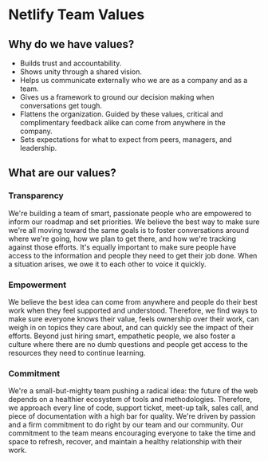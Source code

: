 # Netlify Team Values

## Why do we have values?

* Builds trust and accountability.
* Shows unity through a shared vision.
* Helps us communicate externally who we are as a company and as a team.
* Gives us a framework to ground our decision making when conversations get tough. 
* Flattens the organization. Guided by these values, critical and complimentary feedback alike can come from anywhere in the company. 
* Sets expectations for what to expect from peers, managers, and leadership.

## What are our values?

### Transparency
We're building a team of smart, passionate people who are empowered to inform our roadmap and set priorities. We believe the best way to make sure we're all moving toward the same goals is to foster conversations around where we're going, how we plan to get there, and how we're tracking against those efforts. It's equally important to make sure people have access to the information and people they need to get their job done. When a situation arises, we owe it to each other to voice it quickly. 

### Empowerment 
We believe the best idea can come from anywhere and people do their best work when they feel supported and understood. Therefore, we find ways to make sure everyone knows their value, feels ownership over their work, can weigh in on topics they care about, and can quickly see the impact of their efforts. Beyond just hiring smart, empathetic people, we also foster a culture where there are no dumb questions and people get access to the resources they need to continue learning. 
        
### Commitment
We're a small-but-mighty team pushing a radical idea: the future of the web depends on a healthier ecosystem of tools and methodologies. Therefore, we approach every line of code, support ticket, meet-up talk, sales call, and piece of documentation with a high bar for quality. We're driven by passion and a firm commitment to do right by our team and our community. Our commitment to the team means encouraging everyone to take the time and space to refresh, recover, and maintain a healthy relationship with their work. 